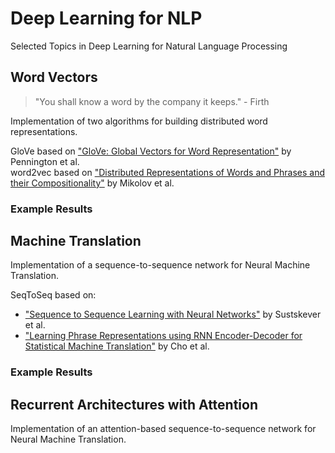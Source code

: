 # Deep Learning for NLP
Selected Topics in Deep Learning for Natural Language Processing

## Word Vectors
> "You shall know a word by the company it keeps." - Firth

Implementation of two algorithms for building distributed word representations.  

GloVe based on ["GloVe: Global Vectors for Word Representation"](https://nlp.stanford.edu/pubs/glove.pdf) by Pennington et al.  
word2vec based on ["Distributed Representations of Words and Phrases and their Compositionality"](https://arxiv.org/abs/1310.4546) by Mikolov et al.

### Example Results

## Machine Translation
Implementation of a sequence-to-sequence network for Neural Machine Translation.

SeqToSeq based on:
- ["Sequence to Sequence Learning with Neural Networks"](https://arxiv.org/abs/1409.3215) by Sustskever et al.
- ["Learning Phrase Representations using RNN Encoder-Decoder for Statistical Machine Translation"](https://arxiv.org/abs/1406.1078) by Cho et al.

### Example Results

## Recurrent Architectures with Attention
Implementation of an attention-based sequence-to-sequence network for Neural Machine Translation.
